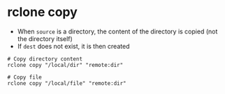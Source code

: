 # rclone copy

- When `source` is a directory, the content of the directory is copied (not the directory itself)
- If `dest` does not exist, it is then created

```shell
# Copy directory content
rclone copy "/local/dir" "remote:dir"

# Copy file
rclone copy "/local/file" "remote:dir"
```
